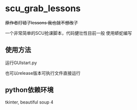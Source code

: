# scu_grab_lessons

~~原作者打错了lessons 我也就不想改了~~

一个非常简单的SCU抢课脚本，代码健壮性目前一般
使用蟒蛇编写

## 使用方法

运行GUIstart.py

也可以release版本可执行文件直接运行

## python依赖环境

tkinter, beautiful soup 4

